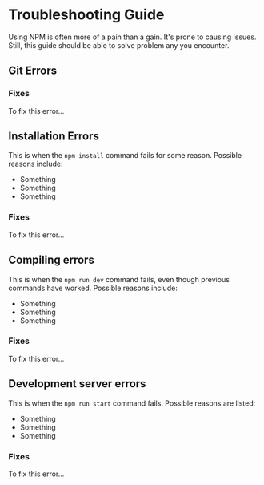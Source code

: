 # Troubleshooting Guide

Using NPM is often more of a pain than a gain. It's prone to causing issues. Still, this guide should be able to solve problem any you encounter.

## Git Errors

### Fixes

To fix this error...

## Installation Errors

This is when the `npm install` command fails for some reason. Possible reasons include:

* Something
* Something
* Something

### Fixes

To fix this error...

## Compiling errors

This is when the `npm run dev` command fails, even though previous commands have worked. Possible reasons include:

* Something
* Something
* Something

### Fixes

To fix this error...

## Development server errors

This is when the `npm run start` command fails. Possible reasons are listed:

* Something
* Something
* Something

### Fixes

To fix this error...
